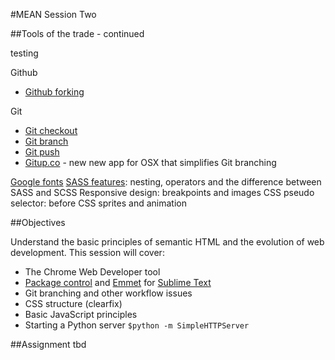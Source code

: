 #MEAN Session Two

##Tools of the trade - continued

testing

Github
* [Github forking](https://help.github.com/articles/fork-a-repo/) 

Git  
* [Git checkout](http://git-scm.com/docs/git-checkout)
* [Git branch](http://git-scm.com/docs/git-branch)
* [Git push](http://git-scm.com/docs/git-push)
* [Gitup.co](http://gitup.co/) - new new app for OSX that simplifies Git branching

[Google fonts](https://www.google.com/fonts)
[SASS features](http://sass-lang.com/guide): nesting, operators and the difference between SASS and SCSS
Responsive design: breakpoints and images
CSS pseudo selector: before
CSS sprites and animation 

##Objectives

Understand the basic principles of semantic HTML and the evolution of web development. This session will cover:

* The Chrome Web Developer tool
* [Package control](https://packagecontrol.io/) and [Emmet](http://emmet.io/) for [Sublime Text](http://www.sublimetext.com/)
* Git branching and other workflow issues
* CSS structure (clearfix)
* Basic JavaScript principles
* Starting a Python server  ```$python -m SimpleHTTPServer```

##Assignment
tbd

